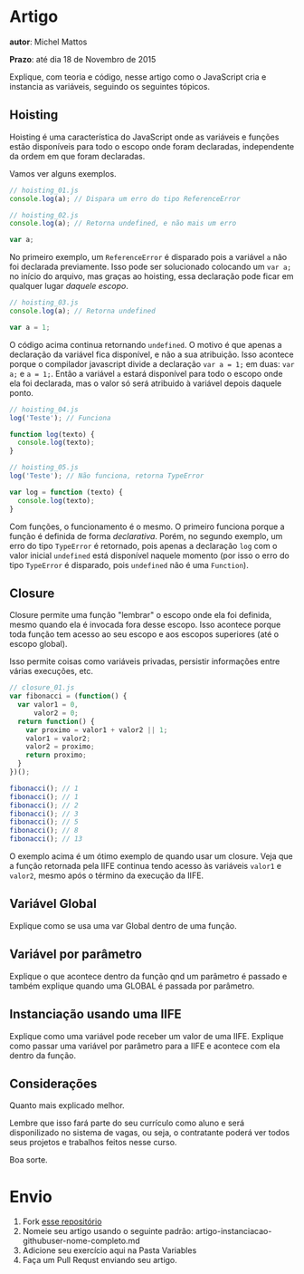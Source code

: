 # Artigo
**autor**: Michel Mattos

**Prazo**: até dia 18 de Novembro de 2015

Explique, com teoria e código, nesse artigo como o JavaScript cria e instancia as variáveis, seguindo os seguintes tópicos.

## Hoisting

Hoisting é uma característica do JavaScript onde as variáveis e funções estão disponíveis para todo o escopo onde foram declaradas, independente da ordem em que foram declaradas.

Vamos ver alguns exemplos.

```javascript
// hoisting_01.js
console.log(a); // Dispara um erro do tipo ReferenceError
```
```javascript
// hoisting_02.js
console.log(a); // Retorna undefined, e não mais um erro

var a;
```
No primeiro exemplo, um `ReferenceError` é disparado pois a variável `a` não foi declarada previamente. Isso pode ser solucionado colocando um `var a;` no início do arquivo, mas graças ao hoisting, essa declaração pode ficar em qualquer lugar *daquele escopo*.


```javascript
// hoisting_03.js
console.log(a); // Retorna undefined

var a = 1;
```
O código acima continua retornando `undefined`. O motivo é que apenas a declaração da variável fica disponível, e não a sua atribuição. Isso acontece porque o compilador javascript divide a declaração `var a = 1;` em duas: `var a;` e `a = 1;`. Então a variável `a` estará disponível para todo o escopo onde ela foi declarada, mas o valor só será atribuido à variável depois daquele ponto.


```javascript
// hoisting_04.js
log('Teste'); // Funciona

function log(texto) {
  console.log(texto);
}
```
```javascript
// hoisting_05.js
log('Teste'); // Não funciona, retorna TypeError

var log = function (texto) {
  console.log(texto);
}
```
Com funções, o funcionamento é o mesmo. O primeiro funciona porque a função é definida de forma *declarativa*. Porém, no segundo exemplo, um erro do tipo `TypeError` é retornado, pois apenas a declaração `log` com o valor inicial `undefined` está disponível naquele momento (por isso o erro do tipo `TypeError` é disparado, pois `undefined` não é uma `Function`).


## Closure

Closure permite uma função "lembrar" o escopo onde ela foi definida, mesmo quando ela é invocada fora desse escopo. Isso acontece porque toda função tem acesso ao seu escopo e aos escopos superiores (até o escopo global).

Isso permite coisas como variáveis privadas, persistir informações entre várias execuções, etc.

```javascript
// closure_01.js
var fibonacci = (function() {
  var valor1 = 0,
      valor2 = 0;
  return function() {
    var proximo = valor1 + valor2 || 1;
    valor1 = valor2;
    valor2 = proximo;
    return proximo;
  }
})();

fibonacci(); // 1
fibonacci(); // 1
fibonacci(); // 2
fibonacci(); // 3
fibonacci(); // 5
fibonacci(); // 8
fibonacci(); // 13
```
O exemplo acima é um ótimo exemplo de quando usar um closure. Veja que a função retornada pela IIFE continua tendo acesso às variáveis `valor1` e `valor2`, mesmo após o término da execução da IIFE.

## Variável Global

Explique como se usa uma var Global dentro de uma função.

## Variável por parâmetro

Explique o que acontece dentro da função qnd um parâmetro é passado e também explique quando uma GLOBAL é passada por parâmetro.


## Instanciação usando uma IIFE

Explique como uma variável pode receber um valor de uma IIFE.
Explique como passar uma variável por parâmetro para a IIFE e acontece com ela dentro da função.


## Considerações

Quanto mais explicado melhor.

Lembre que isso fará parte do seu currículo como aluno e será disponilizado no sistema de vagas, ou seja, o contratante poderá ver todos seus projetos e trabalhos feitos nesse curso.

Boa sorte.

# Envio

1. Fork [esse repositório](https://github.com/Webschool-io/be-mean-instagram-artigos/) 
2. Nomeie seu artigo usando o seguinte padrão: artigo-instanciacao-githubuser-nome-completo.md
3. Adicione seu exercício aqui na Pasta Variables
4. Faça um Pull Requst enviando seu artigo.
